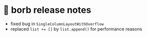 
# :mega: borb release notes

- fixed bug in `SingleColumnLayoutWithOverflow`
- replaced `list += []` by `list.append()` for performance reasons